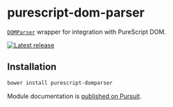# purescript-dom-parser

[`DOMParser`](https://developer.mozilla.org/docs/Web/API/DOMParser) wrapper for integration with PureScript DOM.


[![Latest release](http://img.shields.io/github/release/toastal/purescript-domparser.svg)](https://github.com/toastal/purescript-domparser/releases)


## Installation

```bash
bower install purescript-domparser
```

Module documentation is [published on Pursuit](https://pursuit.purescript.org/packages/purescript-dom-parser).

